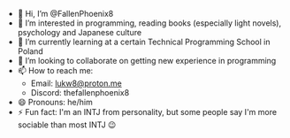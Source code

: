 - 👋 Hi, I’m @FallenPhoenix8
- 👀 I’m interested in programming, reading books (especially light novels), psychology and Japanese culture
- 🌱 I’m currently learning at a certain Technical Programming School in Poland
- 💞️ I’m looking to collaborate on getting new experience in programming
- 📫 How to reach me:
  - Email: lukw8@proton.me
  - Discord: thefallenphoenix8
- 😄 Pronouns: he/him
- ⚡ Fun fact: I'm an INTJ from personality, but some people say I'm more sociable than most INTJ 😉

<!---
FallenPhoenix8/FallenPhoenix8 is a ✨ special ✨ repository because its `README.md` (this file) appears on your GitHub profile.
You can click the Preview link to take a look at your changes.
--->
